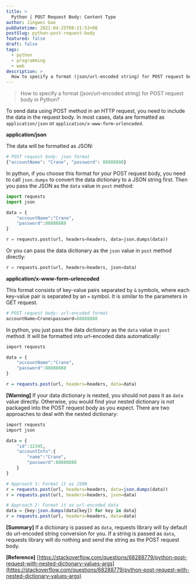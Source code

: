 ```yaml
---
title: >
  Python | POST Request Body: Content Type
author: Jingwei Gao
pubDatetime: 2021-04-25T08:21:53+08
postSlug: python-post-request-body
featured: false
draft: false
tags:
  - python
  - programming
  - web
description: >
  How to specify a format (json/url-encoded string) for POST request body in Python?
---
```


> How to specify a format (json/url-encoded string) for POST request body in Python?

To send data using POST method in an HTTP request, you need to include the data in the request body. In most cases, data are formatted as `application/json` or `application/x-www-form-urlencoded`.

**application/json**

The data will be formatted as JSON:

```python
# POST request body: json format
{"accountName": "Crane", "password": 88888888}
```

In python, if you choose this format for your POST request body, you need to call `json.dumps` to convert the data dictionary to a JSON string first. Then you pass the JSON as the `data` value in `post` method:

```python
import requests
import json

data = {
	"accountName":"Crane",
	"password":88888888
}

r = requests.post(url, headers=headers, data=json.dumps(data))
```

Or you can pass the data dictionary as the `json` value in `post` method directly:

```python
r = requests.post(url, headers=headers, json=data)
```

**application/x-www-form-urlencoded**

This format consists of key-value pairs separated by `&` symbols, where each key-value pair is separated by an `=` symbol. It is similar to the parameters in GET request.

```python
# POST request body: url-encoded format
accountName=Crane&password=88888888
```

In python, you just pass the data dictionary as the `data` value in `post` method. It will be formatted into url-encoded data automatically:

```r
import requests

data = {
	"accountName":"Crane",
	"password":88888888
}

r = requests.post(url, headers=headers, data=data)
```

**[Warning]** If your data dictionary is nested, you should not pass it as `data` value directly. Otherwise, you would find your nested dictionary is not packaged into the POST request body as you expect. There are two approaches to deal with the nested dictionary:

```r
import requests
import json

data = {
    "id":12345,
    "accountInfo":{
        "name":"Crane",
        "password":88888888
    }
}

# Approach 1: Format it as JSON
r = requests.post(url, headers=headers, data=json.dumps(data))
r = requests.post(url, headers=headers, json=data)

# Approach 2: Format it as url-encoded data
data = {key:json.dumps(data[key]) for key in data}
r = requests.post(url, headers=headers, data=data)
```

**[Summary]** If a dictionary is passed as `data`, requests library will by default do url-encoded string conversion for you. If a string is passed as `data`, requests library will do nothing and send the string as the POST request body.

**[Reference]** [](https://stackoverflow.com/questions/68288779/python-post-request-with-nested-dictionary-values-args)[https://stackoverflow.com/questions/68288779/python-post-request-with-nested-dictionary-values-args](https://stackoverflow.com/questions/68288779/python-post-request-with-nested-dictionary-values-args)
